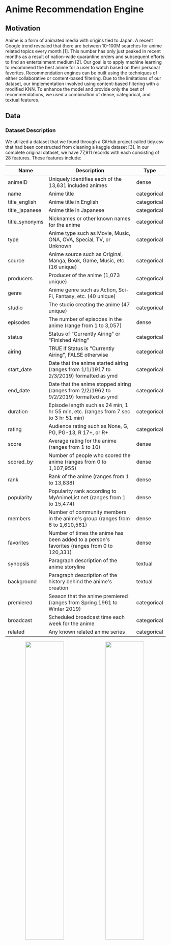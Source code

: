 # Anime Recommendation Engine

## Motivation
Anime is a form of animated media with origins tied to Japan. A recent Google trend revealed that there are between 10-100M searches for anime related topics every month [1]. This number has only just peaked in recent months as a result of nation-wide quarantine orders and subsequent efforts to find an entertainment medium [2]. Our goal is to apply machine learning to recommend the best anime for a user to watch based on their personal favorites. Recommendation engines can be built using the techniques of either collaborative or content-based filtering. Due to the limitations of our dataset, our implementation involved using content-based filtering with a modified KNN. To enhance the model and provide only the best of recommendations, we used a combination of dense, categorical, and textual features.

## Data

### Dataset Description
We utilized a dataset that we found through a GitHub project called tidy.csv that had been constructed from cleaning a kaggle dataset [3]. In our complete original dataset, we have 77,911 records with each consisting of 28 features. These features include: 

|Name|Description|Type|
|---|---|---|
|animeID|Uniquely identifies each of the 13,631 included animes|dense| 
|name|Anime title|categorical|  
|title_english|Anime title in English|categorical|    
|title_japanese|Anime title in Japanese|categorical|
|title_synonyms|Nicknames or other known names for the anime|categorical|
|type|Anime type such as Movie, Music, ONA, OVA, Special, TV, or Unknown|categorical|
|source|Anime source such as Original, Manga, Book, Game, Music, etc. (16 unique)|categorical|
|producers|Producer of the anime (1,073 unique)|categorical|
|genre|Anime genre such as Action, Sci-Fi, Fantasy, etc. (40 unique)|categorical|
|studio|The studio creating the anime (47 unique)|categorical|
|episodes|The number of episodes in the anime (range from 1 to 3,057)|dense|
|status|Status of "Currently Airing" or "Finished Airing"|categorical|
|airing|TRUE if Status is "Currently Airing", FALSE otherwise|categorical|
|start_date|Date that the anime started airing (ranges from 1/1/1917 to 2/3/2019) formatted as ymd|categorical|
|end_date|Date that the anime stopped airing (ranges from 2/2/1962 to 9/2/2019) formatted as ymd|categorical|
|duration|Episode length such as 24 min, 1 hr 55 min, etc. (ranges from 7 sec to 3 hr 51 min)|categorical|
|rating|Audience rating such as None, G, PG, PG-13, R 17+, or R+|categorical|
|score|Average rating for the anime (ranges from 1 to 10)|dense|
|scored_by|Number of people who scored the anime (ranges from 0 to 1,107,955)|dense|
|rank|Rank of the anime (ranges from 1 to 13,838)|dense|
|popularity|Popularity rank according to MyAnimeList.net (ranges from 1 to 15,474)|dense|
|members|Number of community members in the anime's group (ranges from 6 to 1,610,561)|dense|
|favorites|Number of times the anime has been added to a person's favorites (ranges from 0 to 120,331)|dense|
|synopsis|Paragraph description of the anime storyline|textual|
|background|Paragraph description of the history behind the anime's creation|textual|
|premiered|Season that the anime premiered (ranges from Spring 1961 to Winter 2019)|categorical|
|broadcast|Scheduled broadcast time each week for the anime|categorical|
|related|Any known related anime series|categorical|

<p align='center'>
<img src="/ML4Anime/graphs/Type Chart.PNG" style="float: left; width: 49%; margin-right: 1%; margin-bottom: 0.5em;"><img src="/ML4Anime/graphs/Source Chart.PNG" style="float: left; width: 49%; margin-right: 1%; margin-bottom: 0.5em;">
<p style="clear: both;"></p>
</p>

<p align='center'>Figure 1: Anime Count Comparisons by Type and Source</p>

<p align='center'>
<img src="/ML4Anime/graphs/Genre Chart.PNG" style="float: left; width: 49%; margin-right: 1%; margin-bottom: 0.5em;"><img src="/ML4Anime/graphs/Airing Chart.PNG" style="float: left; width: 49%; margin-right: 1%; margin-bottom: 0.5em;">
<p style="clear: both;"></p>
</p>

<p align='center'>
  Figure 2: Anime Count Comparison by Genre and Airing Status
</p>

<p align='center'>
<img src="/ML4Anime/graphs/Rating Chart.PNG" style="float: left; width: 49%; margin-right: 1%; margin-bottom: 0.5em;"><img src="/ML4Anime/graphs/Score Chart.PNG" style="float: left; width: 49%; margin-right: 1%; margin-bottom: 0.5em;">
<p style="clear: both;"></p>
</p>

<p align='center'>Figure 3: Anime Count Comparisons by Rating and Score</p>

<p align='center'>
<img src="/ML4Anime/graphs/Producer Score Chart.PNG" style="float: left; width: 49%; margin-right: 1%; margin-bottom: 0.5em;"><img src="/ML4Anime/graphs/Studio Score Chart.PNG" style="float: left; width: 49%; margin-right: 1%; margin-bottom: 0.5em;">
<p style="clear: both;"></p>
</p>

<p align='center'>Figure 4: Average Score of Most Reviewed Producers and Studios</p>

<p align='center'>
  <img src="/ML4Anime/graphs/Premier Decade.PNG" width="500"/>
</p>

<p align='center'>Figure 5: Anime Count by Decade of Premier</p>

### Pre-processing

Before we were able to use the data, we first had to clean it by removing the unnecessary columns and replacing NA values with 0s. Although our dataset had 77,911 rows, many of these rows were duplicated multiple times for a single anime title. For example, the anime Cowboy Bebop was duplicated 17 times, once for each genre, each studio, and/or each producer that worked on the anime. To clean this up, we grouped all the anime together by title, and consolidated the information to remove the duplicated rows - ultimately condensing our dataset from 77,911 rows to 2,856 unique anime. Following this, we also one-hot encoded all of the categorical data columns (i.e. genre, studio, source, producers, rating, type). One-hot encoding not only reduced the number of rows in our dataset by ensuring that each anime only occupied one row, but also prepared the dataset for constructing the vectors during the data modelling phase.

In addition to the categorical data columns, our dataset conveniently held a wealth of information for us in the form of a textual synopsis for each anime. To utilize of this, we used a pretrained word2vec model by Google that was trained on the Google News corpus (over 300 billion words) to output 300-dimensional word vectors. The idea was to use the word embeddings to capture the semantics of the summary in an attempt to use these features to find other anime with similar summaries in semantics. In order to ensure that the input to the model was standardized, the synopsis for each anime was pre-processed to ensure that they were properly formatted and consisted of only words of interest. We removed all punctuations and capitalization, as well as common words such as “a”, “an”, and “in” using the list of default stopwords used by MySQL’s MyISAM search indexes [4]. This significantly reduced the amount of words we were working with as the size of our word bank decreased from 34354 to 21259, and the maximum length of the synopses decreased from 540 to 290. We then computed a 1x300 **synopsis summary vector** for each anime by plugging in every word of the synopsis into the word2vec model and averaging all of the vectors. Note, fictional words specific to an anime (such as "Geass" or names like "Lelouch") may not generate a resulting word embedding, in which case the word is simply ignored in the final calculation of the synopsis summary vector.

<p align='center'>
  <img src="/ML4Anime/graphs/synopsis_summary_vector.jpg" width="500"/>
</p>
<p align='center'>
  Figure 6: Synopsis summary vector
</p>

Ultimately, each anime had a corresponding feature vector of shape 1x414. To better understand our feature set and intrinsic relationships amongst features, the following correlation matrices (performed on subsets of features for visibility) were generated:
<p align='center'>
  <img src="/ML4Anime/graphs/stats_genre_corr_matrix.jpg" width="500"/>
</p>
<p align='center'>
  Figure 7: Correlation matrix for stats and genre features
</p>

The above *stats* correlation matrix shows many expected behaviors. For example: a very strong negative correlation between score and ranking, and a very strong positive correlation between members and number of favorites. Likewise, there are relatively strong positive correlations between the genres of "Ecchi" and "Harem", and "Fantasy" and "Magic". Particularly interesting was the fact that anime with the genre "Kids" had a much higher chance of being popular while anime labelled as "Romance" were more likely to be less popular. 


<p align='center'>
  <img src="/ML4Anime/graphs/stats_producecr_corr_matrix.jpg" width="500"/>
</p>
<p align='center'>
  Figure 8: Correlation matrix for stats and producer features
</p>
The above correlation matrix shows the correlation matrix for the subset of our features containing information on the producer. While there were many producers to consider, the more notable ones: Aniplex, a flagship animation company owned by Sony, and Dentsu, Japan's largest advertising company, had positive correlations with respect to their scores, number of favorites, and number of members. 

### PCA

Due to the fact that our feature space was so large (primarily as a result of using textual features), we attempted to reduce the feature space by using PCA. By graphing the summed captured variance of each component, we deduced that using 300 components out of the total 412 was suitable for our needs as it covered 98% of the variance of our feature set. This PCA'ed version of our feature set was then used in our KNN model to find the best anime recommendations. 

<p align='center'>
  <img src="/ML4Anime/graphs/PCA_captured_var.jpg" width="500"/>
</p>
<p align='center'>
  Figure 9: Captured variance of 300 components was 98%
</p>



In an attempt to better visualize the feature space, and the relative space and groupings of anime, we used PCA to convert down to 2D space. It is important to note that using 2 features only captures 12.2% of the total variance in our feature set, and thus the feature space visualization is not optimal but merely serves as a visualization to gain a better understanding of the dataset. 
<p align='center'>
  <img src="/ML4Anime/graphs/PCA-2D.jpg" width="500"/>
</p>
<p align='center'>
  Figure 10: PCA of feature space into 2D space
</p>

### DBSCAN

The PCA graph in 2 dimensional space showed clearly distinct clusters of anime which made us wonder exactly how these clusters formed and what type of anime were represented in each cluster. To tackle this problem, we converted our feature space to 300 dimensions (same feature space as our input to KNN), and performed DBSCAN, an unsupervised clustering algorithm. In order to properly use DBSCAN, we tuned the *minpts* parameter by hand such that not all the points were located in one cluster nor were there an exceptionally large number of noise points. Note, we could not use the heuristic of minpts <= D+1, because D would have been set to ~301 or ~13% of our entire dataset. We set *minpts*=3. *Epsilon* was tuned by graphing and sorting the distances of the 10th nearest neighbor of each point in 300 dimensional space. The “elbow method” was used to set *epsilon* to 30.

<p align='center'>
  <img src="/ML4Anime/graphs/DBSCAN_elbow_method.jpg" width="500"/>
</p>
<p align='center'>
  Figure 11: Elbow method to tune the epsilon parameter for DBSCAN
</p>

The resulting DBSCAN consisted of 4 clusters and 97 noise points. Below is a representation in 2D space.
<p align='center'>
  <img src="/ML4Anime/graphs/DBSCAN.jpg" width="500"/>
</p>
<p align='center'>
  Figure 12: DBSCAN on PCA of feature space
</p>

Below is a deeper dive into a subset of specific anime within each cluster:

<p align='center'>
  <table>
    <thead>
      <tr>
        <th>Cluster 1</th>
        <th>Cluster 2</th>
        <th>Cluster 3</th>
        <th>Cluster 4</th>
        <th>Cluster Outlier</th>
      </tr>
    </thead>
    <tbody>
      <tr>
        <td><img src="/ML4Anime/graphs/cluster1_topk.jpg" width="500"/></td>
        <td><img src="/ML4Anime/graphs/cluster2_topk.jpg" width="500"/></td>
        <td><img src="/ML4Anime/graphs/cluster3_topk.jpg" width="500"/></td>
        <td><img src="/ML4Anime/graphs/cluster4_topk.jpg" width="500"/></td>
        <td><img src="/ML4Anime/graphs/cluster_outlier_topk.jpg" width="500"/></td>
      </tr>
    </tbody>
  </table>
</p>
<p align='center'>
  Figure 13: Top-15 anime represented in each cluster
</p>

## Modelling & Results
### Modelling 
The KNN algorithm seeks to find the k most similar anime to the current anime. However, often times it is very difficult for users to be able to capture the full breadth of their anime preferences in a single anime. In our modified KNN algorithm, we allow users to input an arbitrary amount of anime that they like in an attempt to better understand and recommend anime catered to their preference. Assume a user inputs *n* different anime that they enjoyed. To model this, we average out the *n* feature vectors of each of those anime and compute KNN on this new vector that ideally captures the essence of each of their preferred animes.
<p align='center'>
  <img src="/ML4Anime/graphs/KNN_input_vector.jpg" width="500"/>
</p>
<p align='center'>
  Figure 14: KNN input vector
</p>
<p align='center'>
  <img src="/ML4Anime/graphs/KNN_input.jpg" width="500"/>
</p>
<p align='center'>
  Figure 15: Graphical representation of KNN input vector
</p>

There were two distance metrics that we considered for our modelling. The first, and preferred method, was using cosine similarity. Cosine distance is defined as:
<p align='center'>
  <img src="http://latex.codecogs.com/gif.latex?%5Ccos%5Ctheta%20%3D%20%5Cfrac%7B%5Coverrightarrow%7Ba%7D%5Ccdot%20%5Coverrightarrow%7Bb%7D%7D%7B%5Cleft%20%5C%7C%20%5Coverrightarrow%7Ba%7D%20%5Cright%20%5C%7C%5Cleft%20%5C%7C%20%5Coverrightarrow%7Bb%7D%20%5Cright%20%5C%7C%7D"/>
</p>
and measures the angle between our input average feature vector and each of the feature vectors for anime in the dataset. We preferred cosine similarity as a distance measurement due to the way our dataset values were distributed.
To process our data, we one-hot encoded our categorical data values, like genre, studio, and source. These columns were represented in our processed data in 1s and 0s. In comparison, our originally quantitative feature data values, such as episodes, which had values ranging from 1 to 1787, and scored_by, with minimum at 8 and maximum value 1107995, were much greater than our one-hot encoded values, and could possibly skew our KNN results towards the originally quantitative features. With this in mind, we implemented Cosine similarity as a distance measurement because it focuses on the angle between the vectors, and does not consider the respective weights or magnitudes of the vectors.
<p align='center'>
  <img src="/ML4Anime/graphs/anime_df_head.jpg" width="500"/>
</p>
<p align='center'>
  Figure 16: Anime Dataset example data, genre_Action (far right) is an example of one-hot encoding of categorical feature genre
</p>

Our alternative distance metric was using Euclidean distance, measured by:
<p align='center'>
  <img src="http://latex.codecogs.com/gif.latex?d%5Cleft%20%28%20x%2Cy%20%5Cright%20%29%3D%5Csqrt%7B%5Cleft%20%5C%7C%20%5Coverrightarrow%7Ba%7D-%5Coverrightarrow%7Bb%7D%20%5Cright%20%5C%7C%5E%7B2%7D%7D"/>
</p>
Euclidean distance, in contrast to Cosine distance, is similar to measuring the actual distance between the two vectors, and is thus affected by angle and magnitude of the vectors. We implemented Euclidean distance as an alternative distance measurement because we were interested in seeing how the different distance functions would perform comparatively to each other.

For our KNN implementation, we compare the distance values of each feature vector to our input average vector. When considering Euclidean distance, this can be compared directly (ex. d(x1,average) = 7.8 < 12 = d(x2,average)). However, the same does not apply for Cosine similarity. A Cosine similarity value (CosTheta) of 0 actually corresponds to an angle of 90 degrees, while a Cosine similarity of 1 corresponds with 0, so they cannot be compared as is. Specifically, we have to shift our Cosine similarity such that a low Cosine distance value corresponds with a low angle. We chose to implement this by representing Cosine distance as:
<p align='center'>
  <img src="http://latex.codecogs.com/gif.latex?1-%5Ccos%5Ctheta%20%3D%201-%5Cfrac%7B%5Coverrightarrow%7Ba%7D%5Ccdot%20%5Coverrightarrow%7Bb%7D%7D%7B%5Cleft%20%5C%7C%20%5Coverrightarrow%7Ba%7D%20%5Cright%20%5C%7C%5Cleft%20%5C%7C%20%5Coverrightarrow%7Bb%7D%20%5Cright%20%5C%7C%7D"/>
</p>
which then ensures minimum angle, 0 degrees, is represented as 1-Cos(0) and thus a minimum Cosine distance value of 0 as well. In contrast, now for an angle of 90 degrees, Cosine distance = 1-Cos(90) = 1-Cos(-90) = 1, and for an angle of 180 degrees, Cosine distance = 1-Cos(180) = 2, the maximum Cosine distance value.

### Results 
Because we are using an unsupervised learning model, there is no sure-fire way to measure the "accuracy" of our results. However, we came up with several comparitive statistical measurements to analyze our recommendations relative to our inputs.

The first measurement we use is the standardized average distance between the average of the input feature vectors and the feature vector for the anime in question, which we refer to as STD Distance. STD Distance takes its derivation from standard deviation and is calculated by:
<p align='center'>
  <img src="http://latex.codecogs.com/gif.latex?%5Csqrt%7B%20%5Cfrac%7B%5Csum%20%5Cleft%20%28%20x_%7Bi%7D%20-%20u%20%5Cright%20%29%5E%7B2%7D%7D%7Bn%7D%20%7D"/>
</p>
where for all xi in the set of result anime feature vectors, n is the number of recommended animes, and u is the average feature vector generated from the input animes. It essentially represents the average variance of the set of recommended anime features from the input average features.

Another metric that we use to compare our overall recommendations to our input animes is average distance:
<p align='center'>
  <img src="http://latex.codecogs.com/gif.latex?%5Cbar%7Bd%7D%3D%5Cfrac%7B%5Csum%20d_%7Bi%7D%7D%7Bn%7D"/>
</p>
and is simply the mean value of all the distances of our output anime.

For our feature comparisons, we defined two major measurements. The first is Average Absolute Standard Z-score of the feature of the output anime. Standard Z-score of anime i refers to the  standardized difference of the value of the anime feature from the mean input feature value and is defined by:
<p align='center'>
  <img src="http://latex.codecogs.com/gif.latex?z_%7Bi%2Cf%7D%20%3D%20%5Cfrac%7Bx_%7Bf%7D-%5Cmu%20%7D%7B%5Csigma%20%7D"/>
</p>
where xf is the value of feature f in anime feature vector x, mu is the average value for that feature from our input animes, and sigma is the standard deviation of that feature from all our of data values.
From Standard Z-score, we define Average Absolute Standard Z as:
<p align='center'>
  <img src="http://latex.codecogs.com/gif.latex?Z_%7Bf%7D%20%3D%20%5Cfrac%7B%20%5Csum%20%5Cleft%20%7C%20z_%7Bi%2Cf%7D%20%5Cright%20%7C%7D%7B%5Csigma%20%7D"/>
</p>
Our second primary metric for feature comparisons is Average Standard Feature Deviation, derived similarly to standard deviation:
<p align='center'>
  <img src="http://latex.codecogs.com/gif.latex?s%20%3D%20%5Csqrt%7B%5Cfrac%7B%5Csum%20%5Cleft%20%28%20f_%7Bi%7D%20-%20%5Cmu%20%5Cright%20%29%5E%7B2%7D%7D%7Bn%7D%7D"/>
</p>
where fi is the feature value of the output anime, mu is the average value for that feature from our input animes, and n is the number of output anime.



 EXAMPLE 1: From a single anime title: ['Attack on Titan']

|               | Cosine Unaltered                                                                                                                                                           | Cosine Normalized                                                                                                                                                                 | Euclidean Unaltered                                                                                                                                                                    |                                                                                    Euclidean Normalized                                                                                   |
|---------------|----------------------------------------------------------------------------------------------------------------------------------------------------------------------------|-----------------------------------------------------------------------------------------------------------------------------------------------------------------------------------|----------------------------------------------------------------------------------------------------------------------------------------------------------------------------------------|-----------------------------------------------------------------------------------------------------------------------------------------------------------------------------------------|
| **STD Input Distance**  | 1.11e-16                                                                                                                                                                   | 2.22e-16                                                                                                                                                                          | 0                                                                                                                                                                                      | 0                                                                                                                                                                                         |
| **Distances**     | - **Sword Art Online**: 4.53e-05<br>- **Dragon Ball Z**: 4.82e-05<br>- **Code Geass: Lelouch R2:** 5.28e-05<br>- **Death Note**: 5.83e-05<br>- **One Punch Man**: 1.59e-04 | - **Attack on Titan S2**: 0.26<br>- **Fullmetal Alchemist: Brotherhood**: 0.36<br>- **Death Note**: 0.38<br>- **Code Geass: Lelouch**: 0.40<br>- **Code Geass: Lelouch R2**: 0.44 | - **Sword Art Online**: 68802.63<br>- **Death Note**: 132434.60<br>- **Fullmetal Alchemist: Brotherhood**: 261364.26<br>- **One Punch Man**: 384929.08<br>- **Tokyo Ghoul**: 459418.36 | - **Attack on Titan S2**: 17.51<br>- **Code Geass: Lelouch**: 21.16<br>- **Code Geass: Lelouch R2**: 21.60<br>- **Fullmetal Alchemist: Brotherhood**: 22.11<br>- **Akame ga Kill**: 22.31 |
| **AVG Distances** | 7.29e-05                                                                                                                                                                   | 0.37                                                                                                                                                                              | 261389.78                                                                                                                                                                              | 20.94                                                                                                                                                                                     |

**Quantitative Feature Comparisons from EXAMPLE 1 (SINGLE INPUT)**

**scored_by** (Mean 51396.646, St.Dev 96648.632)

|DISTANCE|NORMALIZED?|AVG ABS ST.Z|AVG SQ ST.Dev|
|---|---|---|---|
|Cosine|no|2.927|364104.058|
|Cosine|yes|3.482|383189.728|

From the above table for scored_by feature standard deviation, we can see that the scored_by values of Cosine normalized KNN results are on average further from the input average of the scored_by feature compared to the Cosine un-normalized KNN. Our input anime has a high scored value of 1038161. This value of scored_by may have been caused by possible skewing when we normalized our dataset, which may be why normalized KNN has greater variance for large quantitative features as opposed to small quantitative features.

**popularity** (Mean 2988.340, St.Dev 2868.050)

|DISTANCE|NORMALIZED?|AVG ABS ST.Z|AVG SQ ST.Dev|
|---|---|---|---|
|Cosine|no|0.006|32.422|
|Cosine|yes|0.005|20.449|

From the above table for popularity feature standard deviation, we can see that the popularity values of Cosine un-normalized KNN results are on average further from the input average of the popularity feature compared to the Cosine normalized KNN. This is directly opposite from our feature analysis of scored_by results. However, it should be the popularity of an anime is inversely proportional to its value for the popularity feature. For example, an anime with popularity feature value 4 is mmore popular than an anime with popularity feature value 200. It is likely Cosine normalized KNN performed better than Cosine un-normalized KNN for the popularity feature as our input anime had a popularity of 2, which is a small value and is likely less skewed when normalized.

**episodes** (Mean 18.508, St.Dev 44.939)

|DISTANCE|NORMALIZED?|AVG ABS ST.Z|AVG SQ ST.Dev|
|---|---|---|---|
|Cosine|no|1.295|119.221|
|Cosine|yes|0.284|19.152|

From the above table for episodes feature standard deviation, we can see that the Cosine normalized KNN results had less variance than the Cosine un-normalized results. Similar to the popularity feature results, we expect the normalized KNN results to have less variance as the input episodes value is 25 and within one standard deviation to the mean (less skewed when normalized).

**rank** (Mean 3453.870, St.Dev 2736.869)

|DISTANCE|NORMALIZED?|AVG ABS ST.Z|AVG SQ ST.Dev|
|---|---|---|---|
|Cosine|no|0.123|598.198|
|Cosine|yes|0.028|83.252|

The results and distribution of the rank feature are similar to that of the popularity feature; a low rank value refers to a high ranking anime, while a high rank value refers to a low ranking anime. Our input rank value was 116 which is a very low rank value compared to the feature distribution (range: 1 to 13837). This is likely why Cosine normalized KNN achieved a lower variance than Cosine un-normalized KNN.

**members** (Mean 100507.587, St.Dev 164257.151)

|DISTANCE|NORMALIZED?|AVG ABS ST.Z|AVG SQ ST.Dev|
|---|---|---|---|
|Cosine|no|2.453|516539.407|
|Cosine|yes|2.466|474466.307|

From the above table for members feature standard deviation, we can see that the members values of Cosine normalized KNN results are on average further from the input average of the members compared to the Cosine un-normalized KNN. This is likely because our input members value was 1500958, a high value that may have been skewed by normalization as the members feature also has a high range (52 to 1610561).

**favorites** (Mean 1610.343, St.Dev 6211.037)

|DISTANCE|NORMALIZED?|AVG ABS ST.Z|AVG SQ ST.Dev|
|---|---|---|---|
|Cosine|no|4.748|31280.509|
|Cosine|yes|5.217|38706.686|

The results for the favorites feature was similar to that of the members feature. Like members, the favorites feature has a large range (0 to 120331) and our input anime had a high favorites value of 70555 (3rd quartile).


 If we compare Average Absolute Standard Z between our quantitative features, favorites had the largest average absolute standard Z. We can expect this, because the favorites feature has a large range of values (from 0 to 120331) and a moderately high variance (6211.037) for its range. Of the features, popularity had the lowest average absolute standard z. Although the range of feature popularity is relatively large (from 1 to 15013), the data distribution for popularity is right-skewed:
 <p align='center'>
  <img src="graphs/popularity distr.png"/>
</p>
and the bulk of the data for popularity is small in value. Because of this distribution, we were able to get results with small variance based on our input popularity, 2. In contrast, if we were to run KNN for an input with larger popularity feature, we would get significantly different results (see below).

**Popularity feature test for Median popularity input** (Input: 1975, Mean 2988.340, St.Dev 2868.050)

|DISTANCE|NORMALIZED?|AVG ABS ST.Z|AVG SQ ST.Dev|
|---|---|---|---|
|Cosine|no|0.050|180.487|

Our resulting average absolute standard Z for our popularity feature from this test is 0.050, which is much greater than our EXAMPLE 1 test results (average absolute standard Z: 0.006).


EXAMPLE 2, From a single series of anime:
['Attack on Titan', 'Attack on Titan: Since That Day', 'Attack on Titan: Crimson Bow and Arrow', 'Attack on Titan: Wings of Freedom', 'Attack on Titan Season 2', 'Attack on Titan: Junior High', 'Attack on Titan Season 3']
INPUT KEY TAKEAWAY: 'Attack on Titan: Since That Day', 'Attack on Titan: Crimson Bow and Arrow', 'Attack on Titan: Wings of Freedom' 

|               | Cosine Unaltered                                                                                                                                                           | Cosine Normalized                                                                                                                                                                 | Euclidean Unaltered                                                                                                                                                                    |                                                                                    Euclidean Normalized                                                                                   |
|---------------|----------------------------------------------------------------------------------------------------------------------------------------------------------------------------|-----------------------------------------------------------------------------------------------------------------------------------------------------------------------------------|----------------------------------------------------------------------------------------------------------------------------------------------------------------------------------------|-----------------------------------------------------------------------------------------------------------------------------------------------------------------------------------------|
| **STD Input Distance**  | 1.11e-16                                                                                                                                                                   | 2.22e-16                                                                                                                                                                          | 0                                                                                                                                                                                      | 0                                                                                                                                                                                         |
| **Distances**     | - **anohana**: 9.24e-06<br>- **Madoka Magica the Movie**: 1.40e-05<br>- **Kuroko's Basketball** 1.42e-05<br>- **Vampire Knight**: 2.51e-05<br>- **Maid Sama!**: 2.68e-05 | - **Gun Samurai Recap**: 0.12<br>- **Marches Comes in Like a Lion**: 0.18<br>- **Berserk: Recollections**: 0.24<br>- **So, I Can't Play H!**: 0.26<br>- **Tsukigakirei: First Half**: 0.31 | - **Miss Kobayashi's Dragon Maid**: 10003.85<br>- **Rosario + Vampire**: 10933.50<br>- **My Teen Romantic Comedy**: 13918.15<br>- **GATE**: 16494.10<br>- **JoJo's Bizarre Adventure**: 18196.80 | - **Marches Comes in Like a Lion**: 21.31<br>- **Persona 4 the Animation**: 27.07<br>- **Fullmetal Alchemist: Premium**: 29.63<br>- **Shiki Specials**: 29.80<br>- **Robot Girls Z**: 30.68 |
| **AVG Distances** | 1.79e-05                                                                                                                                                                   | 0.23                                                                                                                                                                              | 13909.285696612944                                                                                                                                                                              | 27.70                                                                                                                                                                                     |
 

**Quantitative Feature Comparisons from EXAMPLE 2**
 
 **scored_by** (Mean 51396.646, St.Dev 96648.632)
 
|DISTANCE|NORMALIZED?|AVG ABS ST.Z|AVG SQ ST.Dev|
|---|---|---|---|
|Cosine|no|0.957|107719.314|
|Cosine|yes|0.431|52104.241|
|Euclidean|yes|0.116|11524.224|
|Euclidean|no|0.760|92020.483|
 
 We can see from the above table for scored_by feature analysis that normalized KNN performed better than un-normalized KNN with regards to our input.
 
 **popularity** (Mean 2988.340, St.Dev 2868.050)
 
|DISTANCE|NORMALIZED?|AVG ABS ST.Z|AVG SQ ST.Dev|
|---|---|---|---|
|Cosine|no|0.037|134.361|
|Cosine|yes|0.873|3472.135|
|Euclidean|yes|0.331|1020.332|
|Euclidean|no|0.222|799.213|

In contrast to scored_by results, our popularity feature comparison from EXAMPLE 2 shows that both un-normalized KNN results performed better compared to normalized KNN for popularity.

**episodes** (Mean 18.508, St.Dev 44.939)

|DISTANCE|NORMALIZED?|AVG ABS ST.Z|AVG SQ ST.Dev|
|---|---|---|---|
|Cosine|no|0.183|9.346|
|Cosine|yes|0.078|4.4|
|Euclidean|yes|0.017|0.894|
|Euclidean|no|0.040|2.332|

With regards to the above table for our episodes feature, both Euclidean KNN results had lower variance from our input episodes feature.

**rank** (Mean 3453.870, St.Dev 2736.869)

|DISTANCE|NORMALIZED?|AVG ABS ST.Z|AVG SQ ST.Dev|
|---|---|---|---|
|Cosine|no|0.281|967.189|
|Cosine|yes|0.837|2541.881|
|Euclidean|yes|0.654|1908.377|
|Euclidean|no|0.478|1368.623|

For the rank feature, un-normalized KNN results had lower average absoluted standard Z scores in comparison to the normalized KNN results. Cosine un-normalized KNN produced better results than Euclidean un-normalized KNN for the rank feature. However, our Euclidean normalized KNN results had lower variance than our Cosine normalized KNN results.

**members** (Mean 100507.587, St.Dev 164257.151)

|DISTANCE|NORMALIZED?|AVG ABS ST.Z|AVG SQ ST.Dev|
|---|---|---|---|
|Cosine|no|0.953|180696.498|
|Cosine|yes|0.484|99601.606|
|Euclidean|yes|0.110|18787.324|
|Euclidean|no|0.745|153209.480|

For members, both normalized KNN had improved average absolute standard Z values, opposed to the un-normalized average absolute standard Z scores.

**favorites** (Mean 1610.343, St.Dev 6211.037)

|DISTANCE|NORMALIZED?|AVG ABS ST.Z|AVG SQ ST.Dev|
|---|---|---|---|
|Cosine|no|0.883|6265.180|
|Cosine|yes|0.035|277.333|
|Euclidean|yes|0.005|38.217|
|Euclidean|no|0.514|639.008|

Like our results for the members feature comparison test, normalized KNN performed better with regards to the favorites feature as well, with Euclidean normalized KNN producing the smallest average absolute standard Z score.

**One-Hot Feature Comparisons from EXAMPLE 2**

For this series of comparisons, the mean value for one-hot feature represents the percentage of the data that has this feature. Some features have relatively high proportions, such as genre_Comedy, which has a mean value of 0.4486 (or 44.86% of the data). In comparison, other features represent a very small percentage of the data, such as studio_Madhouse, which has a mean of 0.0549, representing a 5.49% of the data.
 
 **genre_Action** (Mean 0.3929, St.Dev 0.4885)
 
|DISTANCE|NORMALIZED?|AVG ABS ST.Z|AVG SQ ST.Dev|
|---|---|---|---|
|Cosine|no|0.409|0.2|
|Cosine|yes|0.409|0.447|
|Euclidean|yes|0.409|0.2|
|Euclidean|no|0.655|0.4|
 
 On average, Cosine un-normalized and both normalized KNN results produced an average absolute standard Z of 0.409, implying those results are more similar to our input series' genre_Action values in comparison to the Euclidean un-normalized results. Euclidean un-normalized KNN performed the "worst", with a average absolute standard Z score of 0.655. From average standard deviaton, we can see that both Cosine un-normalized and Euclidean normalized KNN results had the least average standard feature deviation, with less overall variation from the input series' genre_Action value. However, we cannot use average standard feature deviation as a determining factor for which result was stronger.
 
 **genre_Comedy** (Mean 0.4486, St.Dev 0.4974)
 
|DISTANCE|NORMALIZED?|AVG ABS ST.Z|AVG SQ ST.Dev|
|---|---|---|---|
|Cosine|no|0.964|0.489|
|Cosine|yes|0.643|0.4|
|Euclidean|yes|0.964|0.489|
|Euclidean|no|0.964|0.489|

In contrast to the genre_Action average absolute standard Z results, Cosine normalized KNN performed the "best", with an average absolute standard Z value of 0.643. Additionally, Cosine normalized KNN results also produced the best average standard feature deviation from the input vector's genre_Comedy value.

**genre_Mystery** (Mean 0.0900, St.Dev 0.2862)

|DISTANCE|NORMALIZED?|AVG ABS ST.Z|AVG SQ ST.Dev|
|---|---|---|---|
|Cosine|no|1.676|0.489|
|Cosine|yes|0|0|
|Euclidean|yes|1.676|0.489|
|Euclidean|no|0|0|

**studio_Madhouse** (Mean 0.0549, St.Dev 0.2280)

|DISTANCE|NORMALIZED?|AVG ABS ST.Z|AVG SQ ST.Dev|
|---|---|---|---|
|Cosine|no|0|0|
|Cosine|yes|0|0|
|Euclidean|yes|0|0|
|Euclidean|no|0|0|

From our resulting variance measurements, we can see that for one-hot features with very low population represention (small probability), we cannot expect good measurements for how well our recommendations did relative to the input, as most possible data animes fall outside this tiny portion of our data. This is especially exemplified by our measurements from genre_Mystery and studio_Madhouse values for average absolute standard Z and average standard feature deviation; several times, the values were both 0, but this value cannot necessarily signify perfect recommendation results for this feature, given the input anime. Instead, this measurement tells us that from our anime dataset, we do not have enough values in our anime dataset to accurately measure our KNN performance with regards to the feature in question.

In contrast, we found that for one-hot encoded features that are large in proportion (in regards to our anime dataset), Cosine normalized KNN on average performed better than the other KNN implementations. On the other hand, Euclidean un-normlized KNN always performed the worst for such one-hot encoded features. One additional note that should be made here, is that the average standard deviation for one-hot encoded features we were able to measure performance for (namely, genre_Action and genre_Comedy) had average feature standard deviation that approached the overall population standard deviation.
 
 As with the feature comparison trends, overall Cosine un-normalized KNN results prioritized high valued quatitative features over small value features such as one-hot encoded features. In contrast, Cosine normalized KNN produced results that were heavily impacted by one-hot encoded data values like our synopsis encoded data. Seen below is an excerpt of our input synopses:
 <p align='center'>
  <img src="/ML4Anime/graphs/AoT_Series_wording_input.jpg" width="500"/>
</p>
 which heavily featured words like "recap" and "episode." Interestingly, our resulting recommendations from Cosine normalized KNN also produced recommended animes based on these wordings (see below).
 <p align='center'>
  <img src="/ML4Anime/graphs/AoT_Series_wording_input.jpg" width="500"/>
</p>
 Similarly, our Euclidean normalized KNN results also were heavily based on our synopsis key wordings (as seen below):
<p align='center'>
  <img src="/ML4Anime/graphs/AoT_Eu_wording_out-1.jpg" width="500"/>
</p>
  In contrast, our Euclidean un-normalized results were heavily based on high values quantitative features such as scored_by, and did not give results similar to our on-hot encoded features. We can conclude from these results that normalizing our data is imperative to giving equal emphasis to our one-hot features and quantitative data features, but may result in skew due to normalizing high value quantitative feature values.
 

EXAMPLE 3, From a relatively similar assortment of anime:
['Attack on Titan', 'Attack on Titan Season 2', 'Bungo Stray Dogs', 'My Hero Academia 3', 'Nanbaka', 'Nanbaka: Season 2', 'Nanbaka: Idiots with Student Numbers!', 'One Punch Man']
SHARED THEMES/WORDS: survival, human, hero, villain, criminal, police, school, attack

|               | Cosine Unaltered                                                                                                                                                         | Cosine Normalized                                                                                                                                                              | Euclidean Unaltered                                                                                                                                                                           | Euclidean Normalized                                                                                                                                                                                           |
|---------------|--------------------------------------------------------------------------------------------------------------------------------------------------------------------------|--------------------------------------------------------------------------------------------------------------------------------------------------------------------------------|-----------------------------------------------------------------------------------------------------------------------------------------------------------------------------------------------|----------------------------------------------------------------------------------------------------------------------------------------------------------------------------------------------------------------|
| **STD Input Distance**  | 1.73 e-03                                                                                                                                                                | 0.29                                                                                                                                                                           | 1149911.69                                                                                                                                                                                    | 20.27                                                                                                                                                                                                          |
| **Distances**     | -**Fullmetal Alchemist**: 7.40e-06<br> -**Future Diary**: 9.45e-06<br> -**Elfen Lied**: 9.74e-06<br> -**Parasyte**: 2.14 e-05<br> -**My Teen Romantic Comedy**: 2.59e-05 | -**Fullmetal Alchemist: Brotherhood**: 0.50<br> -**My Hero Academia**: 0.51<br> -**Code Geass: Lelouch**: 0.52<br> -**Death Note**: 0.52<br> -**Code Geass: Lelouch R2**: 0.52 | -**Ouran High School Host Club**: 8961.68<br> -**Maid-Sama!**: 13454.21<br> -**My Teen Romantic Comedy**: 15365.79<br> -**Princess Mononoke**: 18975.94<br> -**Overlord**: 19197.70 | -**JoJo's Bizarre Adventures: Diamond is Unbreakable**: 12.12<br> -**Re:CREATORS**: 12.39<br> -**Akame ga Kill!**: 12.40<br> -**Drifters**: 12.47<br> -**JoJo's Bizarre Adventure: Stardust Crusaders**: 12.76 |
| **AVG Distances** | 1.47e-05                                                                                                                                                                 | 0.52                                                                                                                                                                           | 15191.06                                                                                                                                                                                      | 12.43                                                                                                                                                                                                          |

  ESP FOR GROUPS OF SIMILAR ANIMES, IF INPUT DESCRIPTIONS HAVE OVERLAPPING WORDS, OUTPUT ANIME DESCRIPTIONS HAVE SIMILAR WORDS

EXAMPLE 4, From different anime genres:
['AKIRA', 'Desert Punk', 'Naruto', 'D.N.Angel', 'Rurouni Kenshin']
SHARED THEMES/WORDS: violence, attack, threat, friend, boy, fight, war, Japan, pain, kill

|               | Cosine Unaltered                                                                                                                          | Cosine Normalized                                                                                               | Euclidean Unaltered                                                                                                                              | Euclidean Normalized                                                                                                                                                         |
|---------------|-------------------------------------------------------------------------------------------------------------------------------------------|-----------------------------------------------------------------------------------------------------------------|--------------------------------------------------------------------------------------------------------------------------------------------------|------------------------------------------------------------------------------------------------------------------------------------------------------------------------------|
| **STD Input Distance**  | 8.94e-05                                                                                                                                  | 0.54                                                                                                            | 50161.62                                                                                                                                         | 12.04                                                                                                                                                                        |
| **Distances**     | -**anohana**: 1.02-05<br>-**Parasyte**: 1.36e-05<br>-**Elfen Lied**: 1.36e-05<br>-**Future Diary**: 2.93e-05<br>-**Vampire Knight**: 3.67e-05 | -**Naruto: Shippuden**: 0.51<br>-**Bleach**: 0.53<br>-**Dragonball Z**: 0.54<br>-**Tokyo Ghoul √A**: 0.59<br>-**Reborn!**: 0.59 | -**Haikyu! 2**: 6305.24<br>-**Nisemonogatari**: 10319.20<br>-**School Days**: 12258.90<br>-**Wolf Children**: 12704.43<br>-**Kuroko's Basketball 2**: 12971.85 | -**JoJo's Bizzare Adventure: Stardust Crusaders**: 11.15<br>-**Drifters**: 11.24<br>-**Jojo's Bizarre Adventure**: 11.54<br>-**Evangelion 3.0**: 11.63<br>-**Re:CREATORS**: 11.68 |
| **AVG Distances** | 2.38e-05                                                                                                                                  | 0.55                                                                                                            | 10911.93                                                                                                                                         | 11.45                                                                                                                                                                        |

From our results, we can see for our dataset that on average, Euclidean un-normalized KNN preformed the weakest (highest average output distance). This is likely due to the range of values we have in our dataset. We processed our categorical data into one-hot encoding, as well as retained quantitative values. In comparison, the range and variation of the quantitative values are very high. For example, quatitative feature scored_by has a range from 8 to 1107955, mean of 51396.6469352014, and a standard deviation of 96648.63221428858. Without normalization, using Euclidean distance, which accounts for weight of vectors, as well as the angle between them, will be skewed toward higher values, such as scored_by. In contrast, Cosine un-normalized KNN did a better job for considering quantiative data features.

However, to properly take in our NLP one-hot encoded synopsis data, we should use normalized KNN for better results. This accuracy is improved when a set input anime have closely overlapping or related words. For instance, from our EXAMPLE 3 Cosine normalized KNN test, the input anime synopses shared words like "human", "hero", "villain", "criminal", "fight", and "school". In comparison, the corresponding anime recommendations featured words also featured related words, such as "human", "killer", "hero", "school", "criminal", "vigilante". However, this also has its own downfalls, as quantitative values and one-hot encodes data are normalized to even their weights, more recommendations become heavily dependent on one-hot data. For example, in EXAMPLE 2, specifically the Cosine normalized KNN test, the input anime series (Attack on Titan) had many unrelated but repeating words, such as "recap", "rewrite", "episode", "humanity" and especially contained the phrase "recap of episodes". Likewise, the synopses of the output animes contained this phrase "recap of episode" or a similar variant, but the recommendations were more dependent on this particular synopsis wording, rather than other features.

Additionally, we found that for very different input animes, like in our EXAMPLE 4 test, the KNN recommendations would have higher variance
 - HIGH VARIANCE INPUT DATA (TO MAKE AVERAGE) RESULTS IN HIGHER VARIANCE / MORE SPREAD OUT RECOMMENDATIONS


## Conclusion


Though this approach yielded interesting results, there are some aspects that could be improved. For instance, our current dataset separates out different animes within the same series. Therefore, it could recommend a user who inputs an anime in the series, another anime within the same series. This is obviously not an ideal outcome because avid anime watchers likely would not be getting anything meaningful out of the recommendation engine. Rather, we want to be able to introduce people to new anime that they otherwise might not have known of. One way to address this issue is to compress all of the animes in a series down to one row which would completely eliminate the possibility of these types of results. We could also introduce random noise or uncertainty, not only to mitigate this problem but also so that the results are more likely to be new and interesting to the users. 


### References

[1] Ellis, Theo J. "How the Anime Industry Has Grown Since 2004, According to Google Trends." _Anime Motivation_, animemotivation.com, 23 June 2018, https://animemotivation.com/anime-industry-growth-2004-to-2018/.      

[2] Ellis, Theo J. "Why The Coronavirus Has Made Anime More Popular Than Ever." _Anime Motivation_, animemotivation.com, 24 March 2020, https://animemotivation.com/coronavirus-has-made-anime-more-popular/.      

[3] Mock, Thomas. "Anime Dataset." _GitHub_, GitHub, Inc., 22 April 2019, https://github.com/rfordatascience/tidytuesday/tree/master/data/2019/2019-04-23.

[4] "Full-Text Stopwords." _MySQL_, Oracle Corporation, https://dev.mysql.com/doc/refman/8.0/en/fulltext-stopwords.html.
